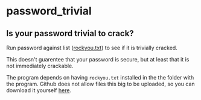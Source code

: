 # password_trivial
## Is your password trivial to crack?
Run password against list ([rockyou.txt](https://en.wikipedia.org/wiki/RockYou#Data_breach)) to see if it is trivially cracked.

This doesn't guarentee that your password is secure, but at least that it is not immediately crackable.

The program depends on having `rockyou.txt` installed in the the folder with the program. Github does not allow files this big to be uploaded, so you can download it yourself [here](https://www.kaggle.com/datasets/wjburns/common-password-list-rockyoutxt).
